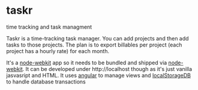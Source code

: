 taskr
=====

time tracking and task managment

Taskr is a time-tracking task manager. You can add projects and then add tasks to those projects.
The plan is to export billables per project (each project has a hourly rate) for each month.

It's a [node-webkit](https://github.com/rogerwang/node-webkit) app so it needs to be bundled and shipped via [node-webkit](https://github.com/rogerwang/node-webkit).
It can be developed under http://localhost though as it's just vanilla jasvasript and HTML. It uses [angular](http://angularjs.org/)
to manage views and [localStorageDB](http://nadh.in/code/localstoragedb/) to handle database transactions

